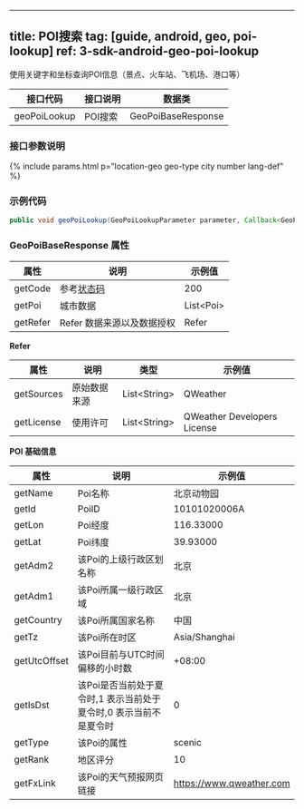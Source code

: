 <!--
 * @Date: 2025-03-06 10:02:06
 * @LastEditors: 韩笑白
 * @LastEditTime: 2025-03-13 16:48:11
 * @FilePath: /dev-site/docs/_zh/android-sdk/geoapi/android-poi-lookup.md
-->
---
title: POI搜索
tag: [guide, android, geo, poi-lookup]
ref: 3-sdk-android-geo-poi-lookup
---

使用关键字和坐标查询POI信息（景点、火车站、飞机场、港口等）

| 接口代码| 接口说明            | 数据类     |
| ----------- | --------------- | ---------- |
| geoPoiLookup| POI搜索  | GeoPoiBaseResponse |

### 接口参数说明

{% include params.html p="location-geo geo-type city number lang-def" %}

### 示例代码

```java
public void geoPoiLookup(GeoPoiLookupParameter parameter, Callback<GeoPoiBaseResponse> callback);
```

### GeoPoiBaseResponse 属性

| 属性       | 说明     | 示例值          |
| ---------- | -------- | --------------- |
| getCode    | 参考[状态码](/docs/resource/status-code/)  | 200 |
| getPoi | 城市数据 | List&lt;Poi&gt; |
| getRefer         | Refer 数据来源以及数据授权 | Refer  |


**Refer**

| 属性        | 说明        | 类型                | 示例值        |
| ---------- | ----------- | ------------------ | ------------ |
| getSources | 原始数据来源  | List&lt;String&gt; | QWeather     |
| getLicense | 使用许可      | List&lt;String&gt; | QWeather Developers License |


**POI 基础信息**

| 属性         | 说明                                                              | 示例值    |
| ------------ | ----------------------------------------------------------------- | --------- |
| getName      | Poi名称                                                           | 北京动物园    |
| getId        | PoiID                                                             | 10101020006A |
| getLon       | Poi经度                                                           | 116.33000  |
| getLat       | Poi纬度                                                           | 39.93000 |
| getAdm2      | 该Poi的上级行政区划名称                                           | 北京    |
| getAdm1      | 该Poi所属一级行政区域                                             | 北京    |
| getCountry   | 该Poi所属国家名称                                                 | 中国      |
| getTz        | 该Poi所在时区                                                     | Asia/Shanghai    |
| getUtcOffset | 该Poi目前与UTC时间偏移的小时数                                    | +08:00    |
| getIsDst     | 该Poi是否当前处于夏令时,1 表示当前处于夏令时,0 表示当前不是夏令时 | 0         |
| getType      | 该Poi的属性                                                       | scenic      |
| getRank      | 地区评分                                                          | 10        |
| getFxLink    | 该Poi的天气预报网页链接                                             | https://www.qweather.com |

